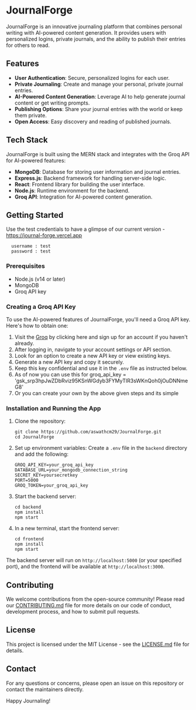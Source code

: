 # JournalForge

JournalForge is an innovative journaling platform that combines personal writing with AI-powered content generation. It provides users with personalized logins, private journals, and the ability to publish their entries for others to read.

## Features

- **User Authentication**: Secure, personalized logins for each user.
- **Private Journaling**: Create and manage your personal, private journal entries.
- **AI-Powered Content Generation**: Leverage AI to help generate journal content or get writing prompts.
- **Publishing Options**: Share your journal entries with the world or keep them private.
- **Open Access**: Easy discovery and reading of published journals.

## Tech Stack

JournalForge is built using the MERN stack and integrates with the Groq API for AI-powered features:

- **MongoDB**: Database for storing user information and journal entries.
- **Express.js**: Backend framework for handling server-side logic.
- **React**: Frontend library for building the user interface.
- **Node.js**: Runtime environment for the backend.
- **Groq API**: Integration for AI-powered content generation.

## Getting Started

Use the test credentials to have a glimpse of our current version - https://journal-forge.vercel.app

```
  username : test
  password : test
```
### Prerequisites

- Node.js (v14 or later)
- MongoDB
- Groq API key

### Creating a Groq API Key

To use the AI-powered features of JournalForge, you'll need a Groq API key. Here's how to obtain one:

1. Visit the [Groq](https://console.groq.com/docs/quickstart) by clicking here and sign up for an account if you haven't already.
2. After logging in, navigate to your account settings or API section.
3. Look for an option to create a new API key or view existing keys.
4. Generate a new API key and copy it securely.
5. Keep this key confidential and use it in the `.env` file as instructed below.
6. As of now you can use this for groq_api_key = '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'
7. Or you can create your own by the above given steps and its simple

### Installation and Running the App

1. Clone the repository:
   ```
   git clone https://github.com/aswathcm29/JournalForge.git
   cd JournalForge
   ```

2. Set up environment variables:
   Create a `.env` file in the `backend` directory and add the following:
   ```
   GROQ_API_KEY=your_groq_api_key
   DATABASE_URL=your_mongodb_connection_string
   SECRET_KEY=yoursecretkey
   PORT=5000
   GROQ_TOKEN=your_groq_api_key
   ```

3. Start the backend server:
   ```
   cd backend
   npm install
   npm start
   ```

4. In a new terminal, start the frontend server:
   ```
   cd frontend
   npm install
   npm start
   ```

The backend server will run on `http://localhost:5000` (or your specified port), and the frontend will be available at `http://localhost:3000`.

## Contributing

We welcome contributions from the open-source community! Please read our [CONTRIBUTING.md](CONTRIBUTING.md) file for more details on our code of conduct, development process, and how to submit pull requests.

## License

This project is licensed under the MIT License - see the [LICENSE.md](./LICENSE.md) file for details.

## Contact

For any questions or concerns, please open an issue on this repository or contact the maintainers directly.

Happy Journaling!
